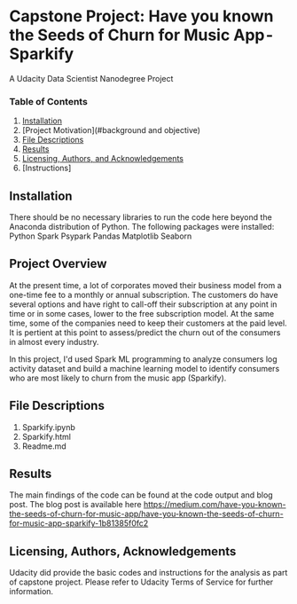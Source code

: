# Capstone Project: Have you known the Seeds of Churn for Music App - Sparkify
A Udacity Data Scientist Nanodegree Project

### Table of Contents

1. [Installation](#installation)
2. [Project Motivation](#background and objective)
3. [File Descriptions](#files)
4. [Results](#results)
5. [Licensing, Authors, and Acknowledgements](#licensing)
6. [Instructions]


## Installation <a name="installation"></a>

There should be no necessary libraries to run the code here beyond the Anaconda distribution of Python.  The following packages were installed:
Python
Spark
Psypark
Pandas
Matplotlib
Seaborn


## Project Overview<a name="motivation"></a>

At the present time, a lot of corporates moved their business model from a one-time fee to a monthly or annual subscription. The customers do have several options and have right to call-off their subscription at any point in time or in some cases, lower to the free subscription model. At the same time, some of the companies need to keep their customers at the paid level. It is pertient at this point to assess/predict the churn out of the consumers in almost every industry.

In this project, I'd used Spark ML programming to analyze consumers log activity dataset and build a machine learning model to identify consumers who are most likely to churn from the music app (Sparkify).



## File Descriptions <a name="files"></a>

1) Sparkify.ipynb
2) Sparkify.html
3) Readme.md


## Results<a name="results"></a>

The main findings of the code can be found at the code output and blog post. The blog post is available here
https://medium.com/have-you-known-the-seeds-of-churn-for-music-app/have-you-known-the-seeds-of-churn-for-music-app-sparkify-1b81385f0fc2

## Licensing, Authors, Acknowledgements<a name="licensing"></a>

Udacity did provide the basic codes and instructions for the analysis as part of capstone project. Please refer to Udacity Terms of Service for further information.

